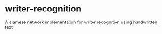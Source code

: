 # writer-recognition
A siamese network implementation for writer recognition using handwritten text

